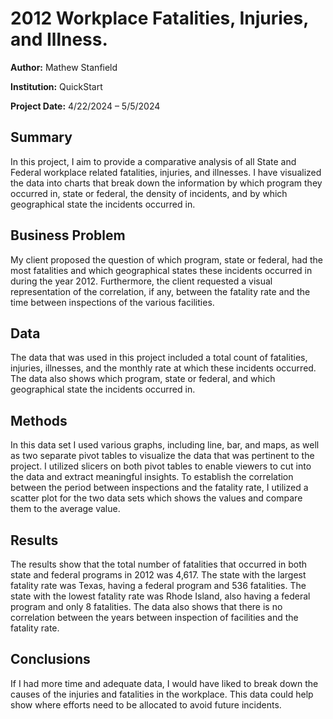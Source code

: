 # 2012 Workplace Fatalities, Injuries, and Illness.

**Author:** Mathew Stanfield

**Institution:** QuickStart

**Project Date:** 4/22/2024 – 5/5/2024


## Summary

In this project, I aim to provide a comparative analysis of all State and Federal workplace related fatalities, injuries, and illnesses. I have visualized the data into charts that break down the information by which program they occurred in, state or federal, the density of incidents, and by which geographical state the incidents occurred in.

## Business Problem

My client proposed the question of which program, state or federal, had the most fatalities and which geographical states these incidents occurred in during the year 2012. Furthermore, the client requested a visual representation of the correlation, if any, between the fatality rate and the time between inspections of the various facilities.


## Data

The data that was used in this project included a total count of fatalities, injuries, illnesses, and the monthly rate at which these incidents occurred. The data also shows which program, state or federal, and which geographical state the incidents occurred in. 

## Methods

In this data set I used various graphs, including line, bar, and maps, as well as two separate pivot tables to visualize the data that was pertinent to the project. I utilized slicers on both pivot tables to enable viewers to cut into the data and extract meaningful insights. To establish the correlation between the period between inspections and the fatality rate, I utilized a scatter plot for the two data sets which shows the values and compare them to the average value.

## Results

The results show that the total number of fatalities that occurred in both state and federal programs in 2012 was 4,617. The state with the largest fatality rate was Texas, having a federal program and 536 fatalities. The state with the lowest fatality rate was Rhode Island, also having a federal program and only 8 fatalities. The data also shows that there is no correlation between the years between inspection of facilities and the fatality rate.

## Conclusions

If I had more time and adequate data, I would have liked to break down the causes of the injuries and fatalities in the workplace. This data could help show where efforts need to be allocated to avoid future incidents. 


